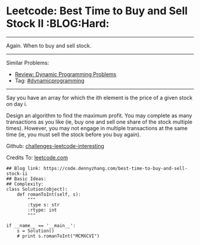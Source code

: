 # Leetcode: Best Time to Buy and Sell Stock II     :BLOG:Hard:


---

Again. When to buy and sell stock.  

---

Similar Problems:  
-   [Review: Dynamic Programming Problems](https://code.dennyzhang.com/review-dynamicprogramming)
-   Tag: [#dynamicprogramming](https://code.dennyzhang.com/tag/dynamicprogramming)

---

Say you have an array for which the ith element is the price of a given stock on day i.  

Design an algorithm to find the maximum profit. You may complete as many transactions as you like (ie, buy one and sell one share of the stock multiple times). However, you may not engage in multiple transactions at the same time (ie, you must sell the stock before you buy again).  

Github: [challenges-leetcode-interesting](https://github.com/DennyZhang/challenges-leetcode-interesting/tree/master/best-time-to-buy-and-sell-stock-ii)  

Credits To: [leetcode.com](https://leetcode.com/problems/best-time-to-buy-and-sell-stock-ii/description/)  

    ## Blog link: https://code.dennyzhang.com/best-time-to-buy-and-sell-stock-ii
    ## Basic Ideas:
    ## Complexity:
    class Solution(object):
        def romanToInt(self, s):
            """
            :type s: str
            :rtype: int
            """
    
    if __name__ == '__main__':
        s = Solution()
        # print s.romanToInt("MCMXCVI")